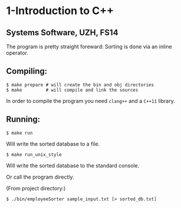 # 1-Introduction to C++
## Systems Software, UZH, FS14

The program is pretty straight foreward: Sorting is done via an inline operator.

## Compiling:

    $ make prepare # will create the bin and obj directories
    $ make         # will compile and link the sources

In order to compile the program you need `clang++` and a `C++11` library.

## Running:

    $ make run

Will write the sorted database to a file.

    $ make run_unix_style

Will write the sorted database to the standard console.

Or call the program directly.

(From project directory:)

    $ ./bin/employeeSorter sample_input.txt [> sorted_db.txt]